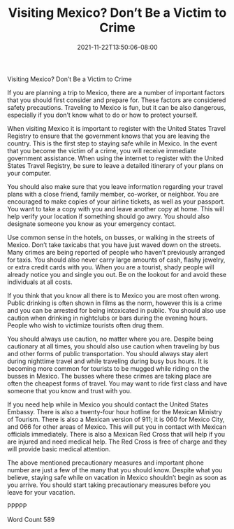 ﻿---
title: "Visiting Mexico?  Don’t Be a Victim to Crime"
date: 2021-11-22T13:50:06-08:00
description: "Mexico Vacations Tips for Web Success"
featured_image: "/images/Mexico Vacations.jpg"
tags: ["Mexico Vacations"]
---

Visiting Mexico?  Don’t Be a Victim to Crime

If you are planning a trip to Mexico, there are a number of important factors that you should first consider and prepare for. These factors are considered safety precautions.  Traveling to Mexico is fun, but it can be also dangerous, especially if you don’t know what to do or how to protect yourself.

When visiting Mexico it is important to register with the United States Travel Registry to ensure that the government knows that you are leaving the country.  This is the first step to staying safe while in Mexico.  In the event that you become the victim of a crime, you will receive immediate government assistance.  When using the internet to register with the United States Travel Registry, be sure to leave a detailed itinerary of your plans on your computer.

You should also make sure that you leave information regarding your travel plans with a close friend, family member, co-worker, or neighbor.  You are encouraged to make copies of your airline tickets, as well as your passport. You want to take a copy with you and leave another copy at home.  This will help verify your location if something should go awry.  You should also designate someone you know as your emergency contact.  

Use common sense in the hotels, on busses, or walking in the streets of Mexico.  Don’t take taxicabs that you have just waved down on the streets.  Many crimes are being reported of people who haven’t previously arranged for taxis.  You should also never carry large amounts of cash, flashy jewelry, or extra credit cards with you.  When you are a tourist, shady people will already notice you and single you out.  Be on the lookout for and avoid these individuals at all costs.  

If you think that you know all there is to Mexico you are most often wrong.  Public drinking is often shown in films as the norm, however this is a crime and you can be arrested for being intoxicated in public.  You should also use caution when drinking in nightclubs or bars during the evening hours.  People who wish to victimize tourists often drug them.  

You should always use caution, no matter where you are. Despite being cautionary at all times, you should also use caution when traveling by bus and other forms of public transportation.  You should always stay alert during nighttime travel and while traveling during busy bus hours.  It is becoming more common for tourists to be mugged while riding on the busses in Mexico.  The busses where these crimes are taking place are often the cheapest forms of travel.  You may want to ride first class and have someone that you know and trust with you.

If you need help while in Mexico you should contact the United States Embassy.  There is also a twenty-four hour hotline for the Mexican Ministry of Tourism.  There is also a Mexican version of 911; it is 060 for Mexico City, and 066 for other areas of Mexico.  This will put you in contact with Mexican officials immediately.  There is also a Mexican Red Cross that will help if you are injured and need medical help.  The Red Cross is free of charge and they will provide basic medical attention.  

The above mentioned precautionary measures and important phone number are just a few of the many that you should know.  Despite what you believe, staying safe while on vacation in Mexico shouldn’t begin as soon as you arrive.  You should start taking precautionary measures before you leave for your vacation.

PPPPP

Word Count 589

